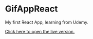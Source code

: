 # GifAppReact

My first React App, learning from Udemy.

[Click here to open the live version.](https://firstreactapp-matiasurielgluck.netlify.app/)